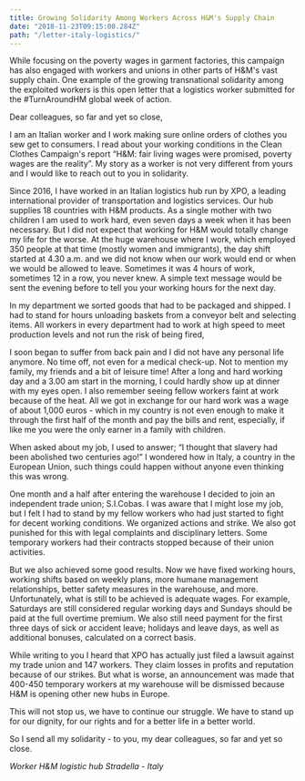 ```yaml
---
title: Growing Solidarity Among Workers Across H&M's Supply Chain
date: "2018-11-23T09:15:00.284Z"
path: "/letter-italy-logistics/"
---
```


While focusing on the poverty wages in garment factories, this campaign has also engaged with workers and unions in other parts of H&M's vast supply chain. One example of the growing transnational solidarity among the exploited workers is this open letter that a logistics worker submitted for the #TurnAroundHM global week of action.


<!-- end -->

Dear colleagues, so far and yet so close,

I am an Italian worker and I work making sure online orders of clothes you sew get to consumers.
I read about your working conditions in the Clean Clothes Campaign's report “H&M: fair living wages were promised, poverty wages are the reality”. My story as a worker is not very different from yours and I would like to reach out to you in solidarity.

Since 2016, I have worked in an Italian logistics hub run by XPO, a leading international provider of transportation and logistics services. Our hub supplies 18 countries with H&M products. As a single mother with two children I am used to work hard, even seven days a week when it has been necessary. But I did not expect that working for H&M would totally change my life for the worse. At the huge warehouse where I work, which employed 350 people at that time (mostly women and immigrants), the day shift started at 4.30 a.m. and we did not know when our work would end or when we would be allowed to leave. Sometimes it was 4 hours of work, sometimes 12 in a row, you never knew. A simple text message would be sent  the evening before to tell you your working hours for the next day.

In my department we sorted goods that had to be packaged and shipped. I had to stand for hours unloading baskets from a conveyor belt and selecting items. All workers in every department had to work at high speed to meet production levels and not run the risk of being fired,

I soon began to suffer from back pain and I did not have any personal life anymore. No time off, not even for a medical check-up. Not to mention my family, my friends and a bit of leisure time! After a long and hard working day and a 3.00 am start in the morning, I could hardly show up at dinner with my eyes open. I also remember seeing fellow workers faint at work because of the heat. All we got in exchange for our hard work was a wage of about 1,000 euros - which in my country is not even enough to make it through the first half of the month and pay the bills and rent, especially, if like me you were the only earner in a family with children.

When asked about my job, I used to answer; “I thought that slavery had been abolished two centuries ago!” I wondered how in Italy, a country  in the European Union, such things could happen without anyone even thinking this was wrong.

One month and a half after entering the warehouse I decided to join an independent trade union; S.I.Cobas. I was aware that I might lose my job, but I felt I had to stand by my fellow workers who had just started to fight for decent working conditions. We organized actions and strike. We also got punished for this with legal complaints and disciplinary letters. Some temporary workers had their contracts stopped because of their union activities.

But we also achieved some good results. Now we have fixed working hours, working shifts based on weekly plans, more humane management relationships, better safety measures in the warehouse, and more. Unfortunately, what is still to be achieved is adequate wages. For example, Saturdays are still considered  regular working days and Sundays should be paid at the full overtime premium. We also still need payment for the first three days of sick or accident leave; holidays and leave days, as well as additional bonuses, calculated on a correct basis.

While writing to you I heard that XPO has actually just filed a lawsuit against my trade union and 147 workers. They claim losses in profits and reputation because of our strikes. But what is worse, an announcement was made that 400-450 temporary workers at my warehouse will be dismissed because H&M is opening other new hubs in Europe.

This will not stop us, we have to continue our struggle. We have to stand up for our dignity, for our rights and for a better life in a better world.

So I send all my solidarity - to you, my dear colleagues, so far and yet so close.

*Worker H&M logistic hub Stradella - Italy*
